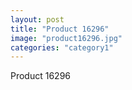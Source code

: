 ```yaml
---
layout: post
title: "Product 16296"
image: "product16296.jpg"
categories: "category1"
---
```

Product 16296
